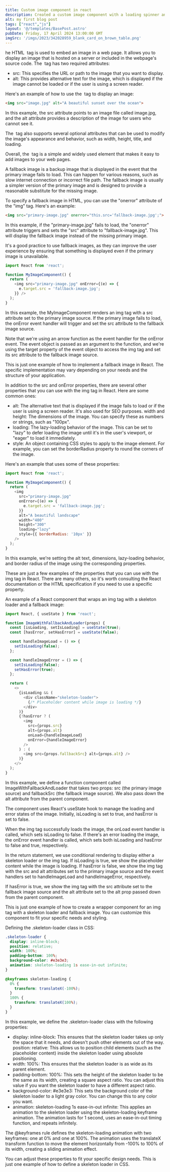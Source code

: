 ```yaml
---
title: Custom image component in react
description: Created a custom image component with a loading spinner and fallback image
alt: my first blog post
tags: ["react","js"]
layout: '@/templates/BasePost.astro'
pubDate: Friday, 17 April 2024 13:00:00 GMT
imgSrc: '/imgs/2023/342028959_blank_card_on_brown_table.png'
---
```



he HTML <img> tag is used to embed an image in a web page. It allows you to display an image that is hosted on a server or included in the webpage's source code. The <img> tag has two required attributes:

* src: This specifies the URL or path to the image that you want to display.
* alt: This provides alternative text for the image, which is displayed if the image cannot be 
loaded or if the user is using a screen reader.

Here's an example of how to use the <img> tag to display an image:

```html
<img src="image.jpg" alt="A beautiful sunset over the ocean">
```


In this example, the src attribute points to an image file called image.jpg, and the alt attribute provides a description of the image for users who cannot see it.

The <img> tag also supports several optional attributes that can be used to modify the image's appearance and behavior, such as width, height, title, and loading.

Overall, the <img> tag is a simple and widely used element that makes it easy to add images to your web pages.  

A fallback image is a backup image that is displayed in the event that the primary image fails to load. This can happen for various reasons, such as slow internet connection or incorrect file path. The fallback image is usually a simpler version of the primary image and is designed to provide a reasonable substitute for the missing image.

To specify a fallback image in HTML, you can use the "onerror" attribute of the "img" tag. Here's an example:

```html
<img src="primary-image.jpg" onerror="this.src='fallback-image.jpg';">
```

In this example, if the "primary-image.jpg" fails to load, the "onerror" attribute triggers and sets the "src" attribute to "fallback-image.jpg". This will display the fallback image instead of the missing primary image.

It's a good practice to use fallback images, as they can improve the user experience by ensuring that something is displayed even if the primary image is unavailable.


```js
import React from 'react';

function MyImageComponent() {
  return (
    <img src="primary-image.jpg" onError={(e) => {
      e.target.src = 'fallback-image.jpg';
    }} />
  );
}
```

In this example, the MyImageComponent renders an img tag with a src attribute set to the primary image source. If the primary image fails to load, the onError event handler will trigger and set the src attribute to the fallback image source.

Note that we're using an arrow function as the event handler for the onError event. The event object is passed as an argument to the function, and we're using the target property of the event object to access the img tag and set its src attribute to the fallback image source.

This is just one example of how to implement a fallback image in React. The specific implementation may vary depending on your needs and the structure of your application.

In addition to the src and onError properties, there are several other properties that you can use with the img tag in React. Here are some common ones:

* alt: The alternative text that is displayed if the image fails to load or if the user is using a screen reader. It's also used for SEO purposes.
width and height: The dimensions of the image. You can specify these as numbers or strings, such as "100px".
* loading: The lazy-loading behavior of the image. This can be set to "lazy" to defer loading the image until it's in the user's viewport, or "eager" to load it immediately.
* style: An object containing CSS styles to apply to the image element. For example, you can set the borderRadius property to round the corners of the image.

Here's an example that uses some of these properties:

```js
import React from 'react';

function MyImageComponent() {
  return (
    <img
      src="primary-image.jpg"
      onError={(e) => {
        e.target.src = 'fallback-image.jpg';
      }}
      alt="A beautiful landscape"
      width="400"
      height="300"
      loading="lazy"
      style={{ borderRadius: '10px' }}
    />
  );
}
```

In this example, we're setting the alt text, dimensions, lazy-loading behavior, and border radius of the image using the corresponding properties.

These are just a few examples of the properties that you can use with the img tag in React. There are many others, so it's worth consulting the React documentation or the HTML specification if you need to use a specific property.

An example of a React component that wraps an img tag with a skeleton loader and a fallback image:

```js
import React, { useState } from 'react';

function ImageWithFallbackAndLoader(props) {
  const [isLoading, setIsLoading] = useState(true);
  const [hasError, setHasError] = useState(false);

  const handleImageLoad = () => {
    setIsLoading(false);
  };

  const handleImageError = () => {
    setIsLoading(false);
    setHasError(true);
  };

  return (
    <>
      {isLoading && (
        <div className="skeleton-loader">
          {/* Placeholder content while image is loading */}
        </div>
      )}
      {!hasError ? (
        <img
          src={props.src}
          alt={props.alt}
          onLoad={handleImageLoad}
          onError={handleImageError}
        />
      ) : (
        <img src={props.fallbackSrc} alt={props.alt} />
      )}
    </>
  );
}
```

In this example, we define a function component called ImageWithFallbackAndLoader that takes two props: src (the primary image source) and fallbackSrc (the fallback image source). We also pass down the alt attribute from the parent component.

The component uses React's useState hook to manage the loading and error states of the image. Initially, isLoading is set to true, and hasError is set to false.

When the img tag successfully loads the image, the onLoad event handler is called, which sets isLoading to false. If there's an error loading the image, the onError event handler is called, which sets both isLoading and hasError to false and true, respectively.

In the return statement, we use conditional rendering to display either a skeleton loader or the img tag. If isLoading is true, we show the placeholder content while the image is loading. If hasError is false, we show the img tag with the src and alt attributes set to the primary image source and the event handlers set to handleImageLoad and handleImageError, respectively.

If hasError is true, we show the img tag with the src attribute set to the fallback image source and the alt attribute set to the alt prop passed down from the parent component.

This is just one example of how to create a wrapper component for an img tag with a skeleton loader and fallback image. You can customize this component to fit your specific needs and styling.

Defining the .skeleton-loader class in CSS:

```css
.skeleton-loader {
  display: inline-block;
  position: relative;
  width: 100%;
  padding-bottom: 100%;
  background-color: #e3e3e3;
  animation: skeleton-loading 1s ease-in-out infinite;
}

@keyframes skeleton-loading {
  0% {
    transform: translateX(-100%);
  }
  100% {
    transform: translateX(100%);
  }
}
```

In this example, we define the .skeleton-loader class with the following properties:

* display: inline-block: This ensures that the skeleton loader takes up only the space that it needs, and doesn't push other elements out of the way.
position: relative: This allows us to position child elements (such as the placeholder content) inside the skeleton loader using absolute positioning.
* width: 100%: This ensures that the skeleton loader is as wide as its parent element.
* padding-bottom: 100%: This sets the height of the skeleton loader to be the same as its width, creating a square aspect ratio. You can adjust this value if you want the skeleton loader to have a different aspect ratio.
* background-color: #e3e3e3: This sets the background color of the skeleton loader to a light gray color. You can change this to any color you want.
* animation: skeleton-loading 1s ease-in-out infinite: This applies an animation to the skeleton loader using the skeleton-loading keyframe animation. The animation lasts for 1 second, uses an ease-in-out timing function, and repeats infinitely.

The @keyframes rule defines the skeleton-loading animation with two keyframes: one at 0% and one at 100%. The animation uses the translateX transform function to move the element horizontally from -100% to 100% of its width, creating a sliding animation effect.

You can adjust these properties to fit your specific design needs. This is just one example of how to define a skeleton loader in CSS.